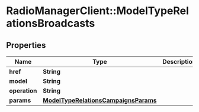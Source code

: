 # RadioManagerClient::ModelTypeRelationsBroadcasts

## Properties
Name | Type | Description | Notes
------------ | ------------- | ------------- | -------------
**href** | **String** |  | [optional] 
**model** | **String** |  | [optional] 
**operation** | **String** |  | [optional] 
**params** | [**ModelTypeRelationsCampaignsParams**](ModelTypeRelationsCampaignsParams.md) |  | [optional] 


